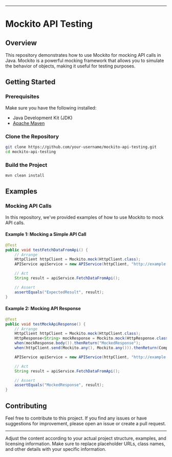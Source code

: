 
---

# Mockito API Testing

## Overview

This repository demonstrates how to use Mockito for mocking API calls in Java. Mockito is a powerful mocking framework that allows you to simulate the behavior of objects, making it useful for testing purposes.

## Getting Started

### Prerequisites

Make sure you have the following installed:

- Java Development Kit (JDK)
- [Apache Maven](https://maven.apache.org/)

### Clone the Repository

```bash
git clone https://github.com/your-username/mockito-api-testing.git
cd mockito-api-testing
```

### Build the Project

```bash
mvn clean install
```

## Examples

### Mocking API Calls

In this repository, we've provided examples of how to use Mockito to mock API calls.

#### Example 1: Mocking a Simple API Call

```java
@Test
public void testFetchDataFromApi() {
    // Arrange
    HttpClient httpClient = Mockito.mock(HttpClient.class);
    APIService apiService = new APIService(httpClient, "http://example.com/api");

    // Act
    String result = apiService.FetchDataFromApi();

    // Assert
    assertEquals("ExpectedResult", result);
}
```

#### Example 2: Mocking API Response

```java
@Test
public void testMockApiResponse() {
    // Arrange
    HttpClient httpClient = Mockito.mock(HttpClient.class);
    HttpResponse<String> mockResponse = Mockito.mock(HttpResponse.class);
    when(mockResponse.body()).thenReturn("MockedResponse");
    when(httpClient.send(Mockito.any(), Mockito.any())).thenReturn(CompletableFuture.completedFuture(mockResponse));

    APIService apiService = new APIService(httpClient, "http://example.com/api");

    // Act
    String result = apiService.FetchDataFromApi();

    // Assert
    assertEquals("MockedResponse", result);
}
```

## Contributing

Feel free to contribute to this project. If you find any issues or have suggestions for improvement, please open an issue or create a pull request.



---

Adjust the content according to your actual project structure, examples, and licensing information. Make sure to replace placeholder URLs, class names, and other details with your specific information.
